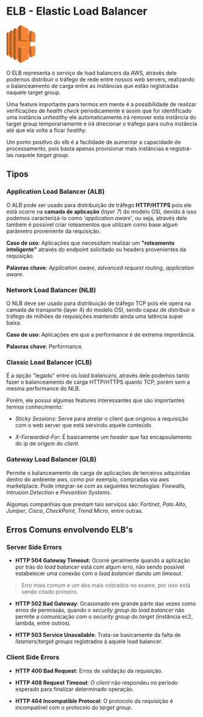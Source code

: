 # ELB - Elastic Load Balancer

<img height=100px; alt="ebs" src="../../../Images/elb.png" />

O ELB representa o serviço de load balancers da AWS, através dele podemos distribuir o tráfego de rede entre nossos web servers, realizando o balanceamento de carga entre as instâncias que estão registradas naquele target group.

Uma feature importante para termos em mente é a possibilidade de realizar verificações de *health check* periodicamente e assim que for identificado uma instância *unhealthy* ele automaticamente irá remover esta instância do target group temporariamente e irá direcionar o tráfego para outra instância até que ela volte a ficar *healthy*.

Um ponto positivo do elb é a facilidade de aumentar a capacidade de processamento, pois basta apenas provisionar mais instâncias e registrá-las naquele *target group*.

## Tipos

### Application Load Balancer (ALB)

O ALB pode ser usado para distribuição de tráfego **HTTP/HTTPS** pois ele está ocorre na **camada de aplicação** (*layer 7*) do modelo OSI, devido à isso podemos caracterizá-lo como '*application aware*', ou seja, através dele também é possível criar roteamentos que utilizam como base algum parâmetro proveniente da requisição.

**Caso de uso**: Aplicações que necessitam realizar um **"roteamento inteligente"** através do endpoint solicitado ou headers provenientes da requisição.

**Palavras chave**: *Application aware*, *advanced request routing*, *application aware*.

### Network Load Balancer (NLB)

O NLB deve ser usado para distribuição de tráfego TCP pois ele opera na camada de transporte (layer 4) do modelo OSI, sendo capaz de distribuir o tráfego de milhões de requisições mantendo ainda uma latência super baixa.

**Caso de uso**: Aplicações em que a performance é de extrema importância.

**Palavras chave**: Performance.

### Classic Load Balancer (CLB)

É a opção "legado" entre os *load balancers*, através dele podemos tanto fazer o balanceamento de carga HTTP/HTTPS quanto TCP, porém sem a mesma performance do NLB.

Porém, ele possui algumas features interessantes que são importantes termos conhecimento:

- *Sticky Sessions*: Serve para atrelar o client que originou a requisição com o web server que está servindo aquele conteúdo.

- *X-Forwarded-For*: É basicamente um *header* que faz encapsulamento do ip de origem do *client*.

### Gateway Load Balancer (GLB)

Permite o balanceamento de carga de aplicações de terceiros adquiridas dentro do ambiente aws, como por exemplo, compradas via aws marketplace. Pode integrar-se com as seguintes tecnologias: *Firewalls*, *Intrusion Detection* e *Prevention Systems*.

Algumas companhias que prestam tais serviços são: *Fortinet*, *Palo Alto*, *Juniper*, *Cisco*, *CheckPoint*, *Trend Micro*, entre outras.

## Erros Comuns envolvendo ELB's

### Server Side Errors

- **HTTP 504 Gateway Timeout**: Ocorre geralmente quando a aplicação por trás do *load balancer* está com algum erro, não sendo possível estabelecer uma conexão com o *load balancer* dando um *timeout*.

> Erro mais comum e um dos mais cobrados no exame, por isso está sendo citado primeiro.

- **HTTP 502 Bad Gateway**: Ocasionado em grande parte das vezes como erros de permissão, quando o *security group* do *load balancer* não permite a comunicação com o *security group* do *target* (instância ec2, lambda, entre outros).

- **HTTP 503 Service Unavailable**: Trata-se basicamente da falta de *listeners/target groups* registrados à aquele load balancer.

### Client Side Errors

- **HTTP 400 Bad Request**: Erros de validação da requisição.

- **HTTP 408 Request Timeout**: O *client* não respondeu no período esperado para finalizar determinado operação.

- **HTTP 464 Incompatible Protocol**: O protocolo da requisição é incompatível com o protocolo do *target group*.